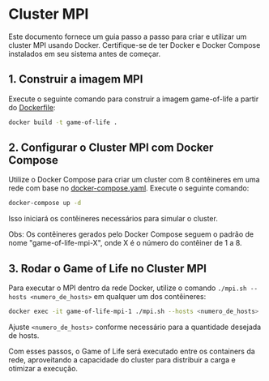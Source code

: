 # Cluster MPI

Este documento fornece um guia passo a passo para criar e utilizar um cluster MPI usando Docker. Certifique-se de ter Docker e Docker Compose instalados em seu sistema antes de começar.

## 1. Construir a imagem MPI

Execute o seguinte comando para construir a imagem game-of-life a partir do [Dockerfile](../Dockerfile):

```bash
docker build -t game-of-life .
```

## 2. Configurar o Cluster MPI com Docker Compose

Utilize o Docker Compose para criar um cluster com 8 contêineres em uma rede com base no [docker-compose.yaml](../docker-compose.yaml). Execute o seguinte comando:

```bash
docker-compose up -d
```

Isso iniciará os contêineres necessários para simular o cluster.

Obs: Os contêineres gerados pelo Docker Compose seguem o padrão de nome "game-of-life-mpi-X", onde X é o número do contêiner de 1 a 8.

## 3. Rodar o Game of Life no Cluster MPI

Para executar o MPI dentro da rede Docker, utilize o comando `./mpi.sh --hosts <numero_de_hosts>` em qualquer um dos contêineres:

```bash
docker exec -it game-of-life-mpi-1 ./mpi.sh --hosts <numero_de_hosts>
```

Ajuste `<numero_de_hosts>` conforme necessário para a quantidade desejada de hosts.

Com esses passos, o Game of Life será executado entre os containers da rede, aproveitando a capacidade do cluster para distribuir a carga e otimizar a execução.
